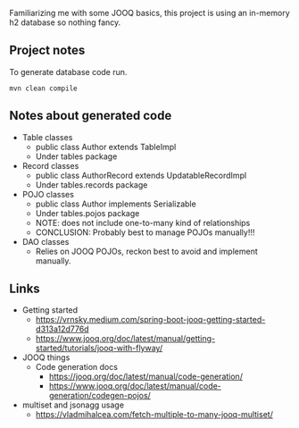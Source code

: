 
Familiarizing me with some JOOQ basics, this project is using an in-memory h2 database so nothing fancy.



## Project notes

To generate database code run.

```
mvn clean compile
```

## Notes about generated code

- Table classes
  - public class Author extends TableImpl<AuthorRecord>
  - Under tables package
- Record classes
  - public class AuthorRecord extends UpdatableRecordImpl<AuthorRecord>
  - Under tables.records package
- POJO classes
  - public class Author implements Serializable
  - Under tables.pojos package
  - NOTE: does not include one-to-many kind of relationships
  - CONCLUSION: Probably best to manage POJOs manually!!!
- DAO classes
  - Relies on JOOQ POJOs, reckon best to avoid and implement manually.

## Links

- Getting started
  - https://vrnsky.medium.com/spring-boot-jooq-getting-started-d313a12d776d
  - https://www.jooq.org/doc/latest/manual/getting-started/tutorials/jooq-with-flyway/
- JOOQ things
  - Code generation docs
    - https://jooq.org/doc/latest/manual/code-generation/
    - https://www.jooq.org/doc/latest/manual/code-generation/codegen-pojos/
- multiset and jsonagg usage 
  - https://vladmihalcea.com/fetch-multiple-to-many-jooq-multiset/